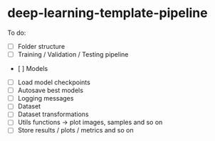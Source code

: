 # deep-learning-template-pipeline

To do:

- [ ] Folder structure
- [ ] Training / Validation / Testing pipeline
- [ ] Models
- [ ] Load model checkpoints
- [ ] Autosave best models
- [ ] Logging messages
- [ ] Dataset 
- [ ] Dataset transformations
- [ ] Utils functions -> plot images, samples and so on
- [ ] Store results / plots / metrics and so on
